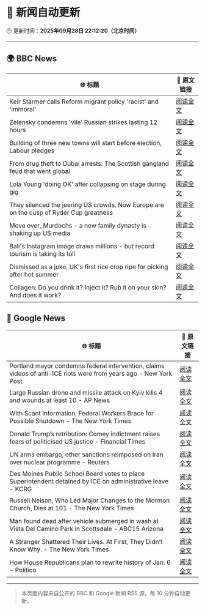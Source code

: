 # 🧠 新闻自动更新

🕒 更新时间：**2025年09月28日 22:12:20（北京时间）**

---

## 🌍 BBC News

| 🌐 标题 | 🔗 原文链接 |
|--------|-------------|
| Keir Starmer calls Reform migrant policy 'racist' and 'immoral' | [阅读全文](https://www.bbc.com/news/articles/cj6xdw1dg4zo?at_medium=RSS&at_campaign=rss) |
| Zelensky condemns 'vile' Russian strikes lasting 12 hours | [阅读全文](https://www.bbc.com/news/articles/c75qeqr5905o?at_medium=RSS&at_campaign=rss) |
| Building of three new towns will start before election, Labour pledges | [阅读全文](https://www.bbc.com/news/articles/cly1geen679o?at_medium=RSS&at_campaign=rss) |
| From drug theft to Dubai arrests: The Scottish gangland feud that went global | [阅读全文](https://www.bbc.com/news/articles/c8xr1n4pp49o?at_medium=RSS&at_campaign=rss) |
| Lola Young 'doing OK' after collapsing on stage during gig | [阅读全文](https://www.bbc.com/news/articles/cr7031gv2m8o?at_medium=RSS&at_campaign=rss) |
| They silenced the jeering US crowds. Now Europe are on the cusp of Ryder Cup greatness | [阅读全文](https://www.bbc.com/sport/golf/articles/ce8621jddj2o?at_medium=RSS&at_campaign=rss) |
| Move over, Murdochs - a new family dynasty is shaking up US media | [阅读全文](https://www.bbc.com/news/articles/cr4qwwk0g0yo?at_medium=RSS&at_campaign=rss) |
| Bali's Instagram image draws millions - but record tourism is taking its toll | [阅读全文](https://www.bbc.com/news/articles/c07vxdny178o?at_medium=RSS&at_campaign=rss) |
| Dismissed as a joke, UK's first rice crop ripe for picking after hot summer | [阅读全文](https://www.bbc.com/news/articles/c1wgeq702dyo?at_medium=RSS&at_campaign=rss) |
| Collagen: Do you drink it? Inject it? Rub it on your skin? And does it work? | [阅读全文](https://www.bbc.com/news/articles/cjr5zj12ye1o?at_medium=RSS&at_campaign=rss) |

## 📰 Google News

| 🌐 标题 | 🔗 原文链接 |
|--------|-------------|
| Portland mayor condemns federal intervention, claims videos of anti-ICE riots were from years ago - New York Post | [阅读全文](https://news.google.com/rss/articles/CBMi4gFBVV95cUxQRVJoZ2FUSjZuZ2dOUUctZ2JOZGI2WkhaeF8tcFlMcmt6LVRPTGFuRVBJempEWnRqT0lINGlyZFcxTjFBQmJlUEM5YXRxUVBVc1NWUjFDUXhLejNKSlNGRTM5a0YyTGNLVUJsbmJKdW5NeFZoRmxtQnpXYUZUZ2VIeXY2aHY2VEtNTkN4bU1uOTZVMmpYLTNpM1pNZTQyc3NRa0dsR05lN21IcVVNaHVsdG5qc19PSW9qbVRLeHNiRmN0QXZqcG43VEc2dGhiWU1WczUtcWRmVTlDZklFMEtfcVBB?oc=5) |
| Large Russian drone and missile attack on Kyiv kills 4 and wounds at least 10 - AP News | [阅读全文](https://news.google.com/rss/articles/CBMilwFBVV95cUxPTS1OWDNRTnZhRno2Um8taG1iNk1vZ1FVVXpuZ3l6WWZicG8yWUV6MFJNNFZxM09yZG5aLXVSeTVBRkkwUmRIMnRscEthR3lJVndJYU9MNnhMbVdZVGZyWDFuc2g4eUROdW5OU0xIT0pWanFNbnZNV1VJNTVyZmJvUWIwbFB2T3JxU1QzTGpqR19FOTcwdkh3?oc=5) |
| With Scant Information, Federal Workers Brace for Possible Shutdown - The New York Times | [阅读全文](https://news.google.com/rss/articles/CBMijgFBVV95cUxOQmVQalBYZ2pfZHNVRjAyVDhiRVFFTUwyVDBwcFJMdVc3bmN5eTlTenlaS2hVVkRsNThKS3JSaDZXejRVUEY4Z2kwejcxVG1hYXFrT2E0a3A3TGhydWNYV19PTzMxS3dCRHpPRzAxMy1TbmVZYXQwWTNKbzVUa0x0TEtrTzhNbXVZdWg4UDhR?oc=5) |
| Donald Trump’s retribution: Comey indictment raises fears of politicised US justice - Financial Times | [阅读全文](https://news.google.com/rss/articles/CBMicEFVX3lxTE9yRkRTNmdPS0dPanQwdVpmZDJaSW9UWXdSZGs3NkRCWGtETkdaXzJDVF9Va2FpX0ZaLTRkNTdIVmxuSmRtR0ZIbG1JVWZTMThaT1ZfYTJscUhzNFVaVlA1TWxUUnk2VWZXU0VnaDdHcFY?oc=5) |
| UN arms embargo, other sanctions reimposed on Iran over nuclear programme - Reuters | [阅读全文](https://news.google.com/rss/articles/CBMirAFBVV95cUxOTFhVZ2R2eVB1Mkw5b21GWHAtZ0IyRkhOaWNfcTZGZEZFdjVtdnVlWU1CRU45UHZjY3VzNnpkNUQ5ZzRjNThIbzRGQmFoOEVodDE4bkRDeEw5Qkt1LWg0aE5aV1l2dU5EMkpqZDBBeWRVTnVPUzhxMFBoaFFzLTdzYnM1LW80Q0t3RHpQMVBSZUVULVR3YlBqME10UWUxRWZHdUhobUJFWEhQSTNo?oc=5) |
| Des Moines Public School Board votes to place Superintendent detained by ICE on administrative leave - KCRG | [阅读全文](https://news.google.com/rss/articles/CBMi0AFBVV95cUxPYmdqSnNsT1U0aEZNMXZ5MTRCOHFQSXk5Y1FUSTdhN1E0YXNPY3JjemxKYlNuMUF6YktzLVhkNThUSkNkbDVMWENIVmxzVnhMOXRuQm9CQzNzMDl3UGpZNHFjaFVVLW51emNpMS1OZjVmak1fU0dhb190ZHVLazBTQlN1WHdrYTZUc3FCQUJDQUNlUTdNeHZycWhER3lMRnY0eTJPMlF4anZBYkI4OC1kbVlUTTZtZTE5cHAxb2hadkJpLUpaWkd5a0tyMm1RcGRn?oc=5) |
| Russell Nelson, Who Led Major Changes to the Mormon Church, Dies at 101 - The New York Times | [阅读全文](https://news.google.com/rss/articles/CBMifEFVX3lxTE5ESEEzYk54Sk9wakZ4RWV6N19LLU9aZUY4REtTSHVhNkNOelRibkZJMkVNWWpMQUtCMlV5bGpiZHJfckdkVVRSYlYxVXdoS1dYdEtzbzJuYUNVLUZRYW9rN0pXZXJtOXl2YnE5WDRhdXgweEZoNWlYSWtLNzc?oc=5) |
| Man found dead after vehicle submerged in wash at Vista Del Camino Park in Scottsdale - ABC15 Arizona | [阅读全文](https://news.google.com/rss/articles/CBMirgFBVV95cUxQbmpXZW1oeEEza0wxNHpJS3FudEtLR3ZJOEVsYUN2Vy1kV1RNWUJXOUhnU3JOMjhPcDJRQ0hPYVRQb2VYZzMxSTBvbjNSNnExT1pnQTY4d3RIVkppN0Z1YXFGRmF1THVaRldUTFA4QzZCN2pCLW5pUTZrcnpQNUpXZUhwVkhrQTVTYWUyN19WYUZoTW16X19aZUloTi1XQVNERWI0Z0dkSWZCcWZSUWc?oc=5) |
| A Stranger Shattered Their Lives. At First, They Didn’t Know Why. - The New York Times | [阅读全文](https://news.google.com/rss/articles/CBMibEFVX3lxTE9jN3BxbkNIakdXbHFiNlcxQmJ3M2kyb2gwUHlOZmpyLWVKVldsQVVibTJ1NVB5bVlIMHdHY01LeDZFcDhTTEtWT0FSQjhsZTgzcWMxVnZ3N3FrZVF6ck5YTktKUlZReEhmZjFxdw?oc=5) |
| How House Republicans plan to rewrite history of Jan. 6 - Politico | [阅读全文](https://news.google.com/rss/articles/CBMirAFBVV95cUxQVmVlXzc2dnNVcnI5NktYNWpPOVoyRXhyd19kRi1TZEI3c3dtYTFoTEdIa0loa3BaWlc3djVtOUdJUm5VZnEwSUV1VE95a092ejdaTjFmTk0ySm1xTU10WG5Kd1dURDFxQUhQcWQ1UE1KeHhJVmlHV21YVHlUdzNFYjBEM2pZaWN5dG53OFNEM3duVlBLUEVsTTZrelF2TVpUNWREaXRUaThCekVO?oc=5) |

---
> 本页面内容来自公开的 BBC 和 Google 新闻 RSS 源，每 10 分钟自动更新。